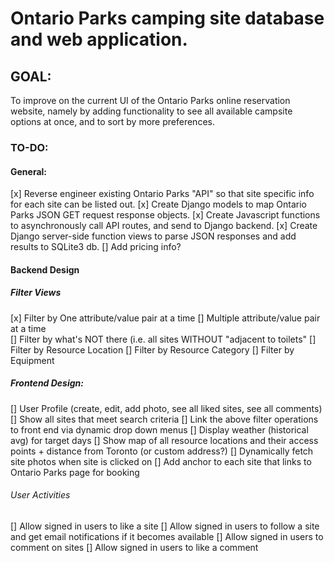 # Ontario Parks camping site database and web application.

## GOAL:
To improve on the current UI of the Ontario Parks online reservation website, namely by adding functionality to see all available campsite options at once, and to sort by more preferences.

### TO-DO:
#### General:
[x] Reverse engineer existing Ontario Parks "API" so that site specific info for each site can be listed out.
[x] Create Django models to map Ontario Parks JSON GET request response objects.
[x] Create Javascript functions to asynchronously call API routes, and send to Django backend.
[x] Create Django server-side function views to parse JSON responses and add results to SQLite3 db.
[] Add pricing info?

#### Backend Design
##### Filter Views
[x] Filter by One attribute/value pair at a time
[] Multiple attribute/value pair at a time   
[] Filter by what's NOT there (i.e. all sites WITHOUT "adjacent to toilets"
[] Filter by Resource Location
[] Filter by Resource Category
[] Filter by Equipment
 
##### Frontend Design:
[] User Profile (create, edit, add photo, see all liked sites, see all comments)
[] Show all sites that meet search criteria
[] Link the above filter operations to front end via dynamic drop down menus
[] Display weather (historical avg) for target days
[] Show map of all resource locations and their access points + distance from Toronto (or custom address?)
[] Dynamically fetch site photos when site is clicked on
[] Add anchor to each site that links to Ontario Parks page for booking
###### User Activities
[] Allow signed in users to like a site
[] Allow signed in users to follow a site and get email notifications if it becomes available
[] Allow signed in users to comment on sites
[] Allow signed in users to like a comment


